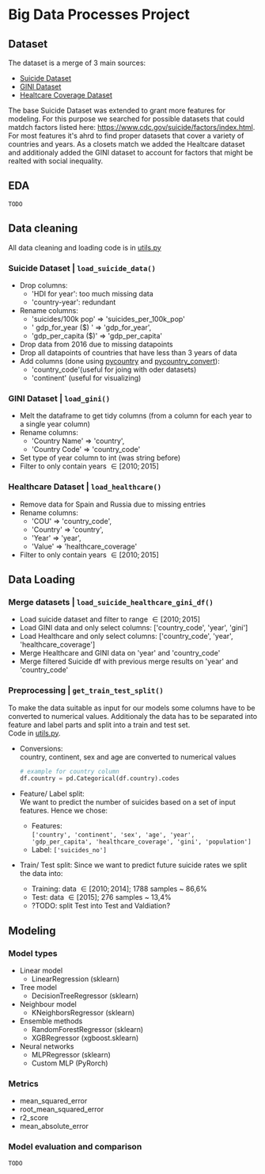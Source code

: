 # Big Data Processes Project

## Dataset

The dataset is a merge of 3 main sources:

- [Suicide Dataset](https://www.kaggle.com/datasets/russellyates88/suicide-rates-overview-1985-to-2016)
- [GINI Dataset](https://data.worldbank.org/indicator/SI.POV.GINI?end=2021&most_recent_value_desc=true&start=2021&view=map)
- [Healtcare Coverage Dataset](https://stats.oecd.org/Index.aspx?ThemeTreeId=9)

The base Suicide Dataset was extended to grant more features for modeling.
For this purpose we searched for possible datasets that could matdch factors listed here: https://www.cdc.gov/suicide/factors/index.html.
For most features it's ahrd to find proper datasets that cover a variety of countries and years.
As a closets match we added the Healtcare dataset and additionaly added the GINI dataset to account for factors that might be realted with social inequality.

## EDA

`TODO`

## Data cleaning

All data cleaning and loading code is in [utils.py](mental_health/utils.py)

### Suicide Dataset | `load_suicide_data()`

- Drop columns:
  - 'HDI for year': too much missing data
  - 'country-year': redundant
- Rename columns:
  - 'suicides/100k pop' => 'suicides_per_100k_pop'
  - ' gdp_for_year ($) ' => 'gdp_for_year',
  - 'gdp_per_capita ($)' => 'gdp_per_capita'
- Drop data from 2016 due to missing datapoints
- Drop all datapoints of countries that have less than 3 years of data
- Add columns (done using [pycountry](https://pypi.org/project/pycountry/) and [pycountry_convert](https://pypi.org/project/pycountry-convert/)):
  - 'country_code'(useful for joing with oder datasets)
  - 'continent' (useful for visualizing)

### GINI Dataset | `load_gini()`

- Melt the dataframe to get tidy columns (from a column for each year to a single year column)
- Rename columns:
  - 'Country Name' => 'country',
  - 'Country Code' => 'country_code'
- Set type of year column to int (was string before)
- Filter to only contain years $\in [2010; 2015]$

### Healthcare Dataset | `load_healthcare()`

- Remove data for Spain and Russia due to missing entries
- Rename columns:
  - 'COU' => 'country_code',
  - 'Country' => 'country',
  - 'Year' => 'year',
  - 'Value' => 'healthcare_coverage'
- Filter to only contain years $\in [2010; 2015]$

## Data Loading

### Merge datasets | `load_suicide_healthcare_gini_df()`

- Load suicide dataset and filter to range $\in [2010; 2015]$
- Load GINI data and only select columns: ['country_code', 'year', 'gini']
- Load Healthcare and only select columns: ['country_code', 'year', 'healthcare_coverage']
- Merge Healthcare and GINI data on 'year' and 'country_code'
- Merge filtered Suicide df with previous merge results on 'year' and 'country_code'

### Preprocessing | `get_train_test_split()`

To make the data suitable as input for our models some columns have to be converted to numerical values. Additionaly the data has to be separated into feature and label parts and split into a train and test set.  
Code in [utils.py](mental_health/utils.py).

- Conversions:  
  country, continent, sex and age are converted to numerical values
  ```python
  # example for country column
  df.country = pd.Categorical(df.country).codes
  ```
- Feature/ Label split:  
   We want to predict the number of suicides based on a set of input features. Hence we chose:

  - Features:  
     `['country', 'continent', 'sex', 'age', 'year',
'gdp_per_capita', 'healthcare_coverage', 'gini', 'population']`
  - Label: `['suicides_no']`

- Train/ Test split:
  Since we want to predict future suicide rates we split the data into:
  - Training: data $\in [2010; 2014]$; 1788 samples ~ 86,6%
  - Test: data $\in [2015]$; 276 samples ~ 13,4%
  - ?TODO: split Test into Test and Valdiation?

## Modeling

### Model types

- Linear model
  - LinearRegression (sklearn)
- Tree model
  - DecisionTreeRegressor (sklearn)
- Neighbour model
  - KNeighborsRegressor (sklearn)
- Ensemble methods
  - RandomForestRegressor (sklearn)
  - XGBRegressor (xgboost.sklearn)
- Neural networks
  - MLPRegressor (sklearn)
  - Custom MLP (PyRorch)

### Metrics

- mean_squared_error
- root_mean_squared_error
- r2_score
- mean_absolute_error

### Model evaluation and comparison

`TODO`

